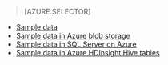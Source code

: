 > [AZURE.SELECTOR]
- [Sample data](../articles/machine-learning/machine-learning-data-science-sample-data.md)
- [Sample data in Azure blob storage](../articles/machine-learning/machine-learning-data-science-sample-data-blob.md)
- [Sample data in SQL Server on Azure](../articles/machine-learning/machine-learning-data-science-sample-data-sql-server.md)
- [Sample data in Azure HDInsight Hive tables](../articles/machine-learning/machine-learning-data-science-sample-data-hive.md)

<!---HONumber=Oct15_HO4-->